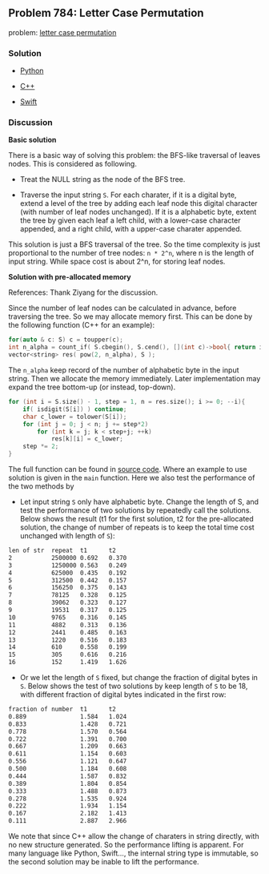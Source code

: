 ## Problem 784: Letter Case Permutation

problem: [letter case permutation](https://leetcode.com/problems/letter-case-permutation/)

### Solution

- [Python](../python/problem784.py)

- [C++](../cpp/problem784.cpp)

- [Swift](../swift/problem784.swift)

### Discussion

**Basic solution**

There is a basic way of solving this problem: the BFS-like traversal of leaves nodes. This is considered as following.

- Treat the NULL string as the node of the BFS tree.

- Traverse the input string `S`. For each charater, if it is a digital byte, extend a level of the tree by adding each leaf node this digital character (with number of leaf nodes unchanged). If it is a alphabetic byte, extent the tree by given each leaf a left child, with a lower-case character appended, and a right child, with a upper-case charater appended.

This solution is just a BFS traversal of the tree. So the time complexity is just proportional to the number of tree nodes: `n * 2^n`, where n is the length of input string. While space cost is about 2^n, for storing leaf nodes.


**Solution with pre-allocated memory**

References: Thank Ziyang for the discussion.

Since the number of leaf nodes can be calculated in advance, before traversing the tree. So we may allocate memory first. This can be done by the following function (C\+\+ for an example):

```c++
for(auto & c: S) c = toupper(c);
int n_alpha = count_if( S.cbegin(), S.cend(), [](int c)->bool{ return isalpha(c); } );
vector<string> res( pow(2, n_alpha), S );

```

The `n_alpha` keep record of the number of alphabetic byte in the input string. Then we allocate the memory immediately. Later implementation may expand the tree bottom-up (or instead, top-down).

```c++
for (int i = S.size() - 1, step = 1, n = res.size(); i >= 0; --i){
    if( isdigit(S[i]) ) continue;
    char c_lower = tolower(S[i]);
    for (int j = 0; j < n; j += step*2)
        for (int k = j; k < step+j; ++k)
            res[k][i] = c_lower;
    step *= 2;
}
```

The full function can be found in [source code](../cpp/problem784.cpp). Where an example to use solution is given in the `main` function. Here we also test the performance of the two methods by

- Let input string `S` only have alphabetic byte. Change the length of S, and test the performance of two solutions by repeatedly call the solutions. Below shows the result (t1 for the first solution, t2 for the pre-allocated solution, the change of number of repeats is to keep the total time cost unchanged with length of `S`):

```txt
len of str  repeat  t1      t2
2           2500000 0.692   0.370
3           1250000 0.563   0.249
4           625000  0.435   0.192
5           312500  0.442   0.157
6           156250  0.375   0.143
7           78125   0.328   0.125
8           39062   0.323   0.127
9           19531   0.317   0.125
10          9765    0.316   0.145
11          4882    0.313   0.136
12          2441    0.485   0.163
13          1220    0.516   0.183
14          610     0.558   0.199
15          305     0.616   0.216
16          152     1.419   1.626

```

- Or we let the length of `S` fixed, but change the fraction of digital bytes in `S`. Below shows the test of two solutions by keep length of `S` to be 18, with different fraction of digital bytes indicated in the first row:

```txt
fraction of number  t1      t2
0.889               1.584   1.024
0.833               1.428   0.721
0.778               1.570   0.564
0.722               1.391   0.700
0.667               1.209   0.663
0.611               1.154   0.603
0.556               1.121   0.647
0.500               1.184   0.608
0.444               1.587   0.832
0.389               1.804   0.854
0.333               1.488   0.873
0.278               1.535   0.924
0.222               1.934   1.154
0.167               2.182   1.413
0.111               2.887   2.966
```

We note that since C++ allow the change of charaters in string directly, with no new structure generated. So the performance lifting is apparent. For many language like Python, Swift..., the internal string type is immutable, so the second solution may be inable to lift the performance.



